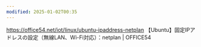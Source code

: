 ```yaml
---
modified: 2025-01-02T00:35
---
```

  

  

  

https://office54.net/iot/linux/ubuntu-ipaddress-netplan 【Ubuntu】固定IPアドレスの設定（無線LAN、Wi-Fi対応）：netplan | OFFICE54